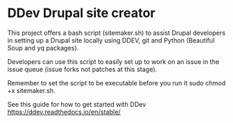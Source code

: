 # DDev Drupal site creator
This project offers a bash script (sitemaker.sh) to assist Drupal developers in setting up a Drupal site locally using DDEV, git and Python (Beautiful Soup and yq packages).

Developers can use this script to easily set up to work on an issue in the issue queue (issue forks not patches at this stage).

Remember to set the script to be executable before you run it sudo chmod +x sitemaker.sh.

See this guide for how to get started with DDev https://ddev.readthedocs.io/en/stable/
